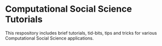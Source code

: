 # Computational Social Science Tutorials

This respository includes brief tutorials, tid-bits, tips and tricks for various Computational Social Science applications.
